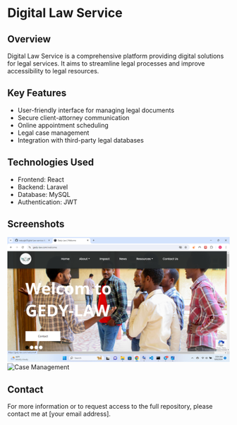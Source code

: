 # Digital Law Service

## Overview
Digital Law Service is a comprehensive platform providing digital solutions for legal services. It aims to streamline legal processes and improve accessibility to legal resources.

## Key Features
- User-friendly interface for managing legal documents
- Secure client-attorney communication
- Online appointment scheduling
- Legal case management
- Integration with third-party legal databases

## Technologies Used
- Frontend: React
- Backend: Laravel
- Database: MySQL
- Authentication: JWT

## Screenshots
![Home Page](https://github.com/natyrgb/Digital-Law-service/blob/main/Home%20(2).png?raw=true)
![Case Management](https://github.com/your-username/digital-law-service/raw/main/screenshots/case-management.png)

## Contact
For more information or to request access to the full repository, please contact me at [your email address].
